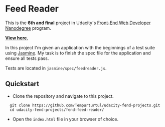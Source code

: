 # Feed Reader

This is the **6th and final** project in Udacity's [Front-End Web Developer Nanodegree](https://www.udacity.com/course/front-end-web-developer-nanodegree--nd001) program.

**[View here.](https://tempurturtul.github.io/udacity-fend-projects/projects/fend-feed-reader/dist/)**

In this project I'm given an application with the beginnings of a test suite using [Jasmine](http://jasmine.github.io/). My task is to finish the spec file for the application and ensure all tests pass.

Tests are located in  `jasmine/spec/feedreader.js`.


## Quickstart

- Clone the repository and navigate to this project.
```
  git clone https://github.com/Tempurturtul/udacity-fend-projects.git
  cd udacity-fend-projects/fend-feed-reader/
```
- Open the `index.html` file in your browser of choice.
